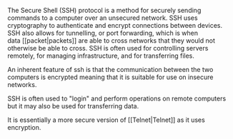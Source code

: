 The Secure Shell (SSH) protocol is a method for securely sending commands to a computer over an unsecured network. SSH uses cryptography to authenticate and encrypt connections between devices. SSH also allows for tunnelling, or port forwarding, which is when data [[packet|packets]] are able to cross networks that they would not otherwise be able to cross. SSH is often used for controlling servers remotely, for managing infrastructure, and for transferring files.

An inherent feature of ssh is that the communication between the two computers is encrypted meaning that it is suitable for use on insecure networks.

SSH is often used to "login" and perform operations on remote computers but it may also be used for transferring data.

It is essentially a more secure version of [[Telnet|Telnet]] as it uses encryption.